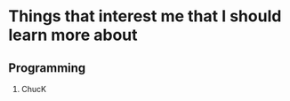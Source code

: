 # Things that interest me that I should learn more about

## Programming <br/>
<ol>
  <li>ChucK</li>
</ol>
